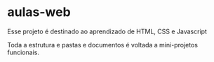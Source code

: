 # aulas-web

Esse projeto é destinado ao aprendizado de HTML, CSS e Javascript

Toda a estrutura e pastas e documentos é voltada a mini-projetos funcionais.
